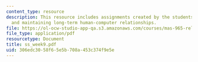 ```yaml
---
content_type: resource
description: This resource includes assignments created by the students on establishing
  and maintaining long-term human-computer relationships.
file: https://ol-ocw-studio-app-qa.s3.amazonaws.com/courses/mas-965-relational-machines-spring-2005/306edc3058f65e5b708a453c374f9e5e_ss_week9.pdf
file_type: application/pdf
resourcetype: Document
title: ss_week9.pdf
uid: 306edc30-58f6-5e5b-708a-453c374f9e5e
---
```

